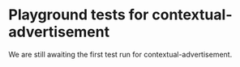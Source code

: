 # Playground tests for contextual-advertisement
We are still awaiting the first test run for contextual-advertisement.
